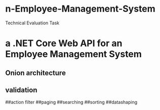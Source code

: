 # n-Employee-Management-System
Technical Evaluation Task
# a .NET Core Web API for an Employee Management System
## Onion architecture
## validation 
##action filter
##paging
##searching
##sorting
##datashaping
